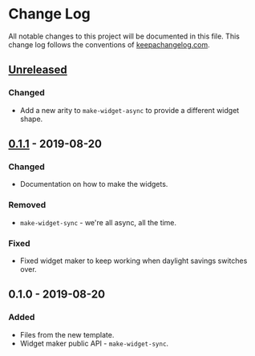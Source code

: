 # Change Log
All notable changes to this project will be documented in this file. This change log follows the conventions of [keepachangelog.com](http://keepachangelog.com/).

## [Unreleased]
### Changed
- Add a new arity to `make-widget-async` to provide a different widget shape.

## [0.1.1] - 2019-08-20
### Changed
- Documentation on how to make the widgets.

### Removed
- `make-widget-sync` - we're all async, all the time.

### Fixed
- Fixed widget maker to keep working when daylight savings switches over.

## 0.1.0 - 2019-08-20
### Added
- Files from the new template.
- Widget maker public API - `make-widget-sync`.

[Unreleased]: https://github.com/your-name/tempo/compare/0.1.1...HEAD
[0.1.1]: https://github.com/your-name/tempo/compare/0.1.0...0.1.1
